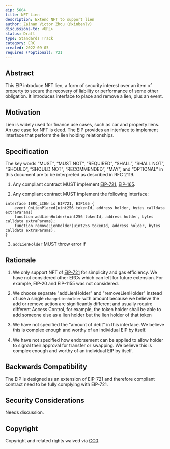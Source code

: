 ```yaml
---
eip: 5604
title: NFT Lien
description: Extend NFT to support lien
author: Zainan Victor Zhou (@xinbenlv)
discussions-to: <URL>
status: Draft
type: Standards Track
category: ERC
created: 2022-09-05
requires (*optional): 721
---
```


## Abstract

This EIP introduce NFT lien, a form of security interest over an item of property to secure the recovery of liability or performance of some other obligation. It introduces interface to place and remove a lien, plus an event.

## Motivation

Lien is widely used for finance use cases, such as car and property liens. An use case for NFT is deed.
The EIP provides an interface to implement interface that perform the lien holding relationships.

## Specification

The key words “MUST”, “MUST NOT”, “REQUIRED”, “SHALL”, “SHALL NOT”, “SHOULD”, “SHOULD NOT”, “RECOMMENDED”, “MAY”, and “OPTIONAL” in this document are to be interpreted as described in RFC 2119.

1. Any compliant contract MUST implement [EIP-721](./eip-721.md), [EIP-165](./eip-165.md).

2. Any compliant contract MUST implement the following interface:

```solidity
interface IERC_LIEN is EIP721, EIP165 {
    event OnLienPlaced(uint256 tokenId, address holder, bytes calldata extraParams)
    function addLienHolder(uint256 tokenId, address holder, bytes calldata extraParams);
    function removeLienHolder(uint256 tokenId, address holder, bytes calldata extraParams);
}
```

3. `addLienHolder` MUST throw error if

## Rationale

1. We only support NFT of [EIP-721](./eip-721.md) for simplicity and gas efficiency. We have not considered other ERCs which can left for future extension. For example, EIP-20 and EIP-1155 was not considered.

2. We choose separate "addLienHolder" and "removeLienHolder" instead of use a single `changeLienholder` with amount because we believe
the add or remove action are significantly different and usually require different Access Control,
for example, the token holder shall be able to add someone else as a lien holder but the lien holder of that token

3. We have not specified the "amount of debt" in this interface. We believe this is complex enough and worthy of an individual EIP by itself.

4. We have not specified how endorsement can be applied to allow holder to signal their approval for transfer or swapping. We believe this is complex enough and worthy of an individual EIP by itself.

## Backwards Compatibility

The EIP is designed as an extension of EIP-721 and therefore compliant contract need to be fully complying with EIP-721.

## Security Considerations

Needs discussion.

## Copyright

Copyright and related rights waived via [CC0](../LICENSE.md).

